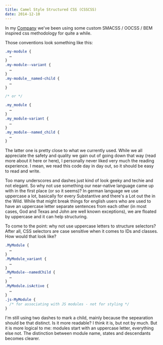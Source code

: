 ```yaml
---
title: Camel Style Structured CSS (CSSCSS)
date: 2014-12-10
---
```



In my [Company](http://www.hinderlingvolkart.com) we've been using some custom SMACSS / OOCSS / BEM inspired css methodology for quite a while.

Those conventions look something like this:
    
    
```css
.my-module {
  …
}
.my-module--variant {
  …
}
.my-module__named-child {
  …
}

/* or */

.my_module {
  …
}
.my_module-variant {
  …
}
.my_module--named_child {
  …
}
```

The latter one is pretty close to what we currently used. While we all appreciate the safety and quality we gain out of going down that way (read more about it here or here), I personally never liked very much the reading experience. I mean, we read this code day in day out, so it should be easy to read and write.

Too many underscores and dashes just kind of look geeky and techie and not elegant. So why not use something our near-native language came up with in the first place (or so it seems)? In german language we use uppercase a lot, basically for every Substantive and there's a Lot out the in the Wild. While that might break things for english users who are used to have an uppercase letter separate sentences from each other (in most cases, God and Texas and John are well known exceptions), we are floated by uppercase and it can help structuring.

To come to the point: why not use uppercase letters to structure selectors? After all, CSS selectors are case sensitive when it comes to IDs and classes. How would that look like? 

```css
.MyModule {
  …
}
.MyModule_variant {
  …
}
.MyModule--namedChild {
  …
}
.MyModule.isActive {
  …
}
.js-MyModule {
  /* for associating with JS modules - not for styling */
}
```

I'm still using two dashes to mark a child, mainly because the sepearation should be that distinct. Is it more readable? I think it is, but not by much. But it is more logical to me: modules start with an uppercase letter, everything else not. The distinction between module name, states and descendants becomes clearer.

